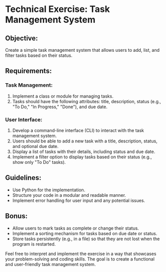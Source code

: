 # Technical Exercise: Task Management System

## Objective:
Create a simple task management system that allows users to add, list, and filter tasks based on their status.

## Requirements:

### Task Management:
1. Implement a class or module for managing tasks.
2. Tasks should have the following attributes: title, description, status (e.g., "To Do," "In Progress," "Done"), and due date.

### User Interface:
1. Develop a command-line interface (CLI) to interact with the task management system.
2. Users should be able to add a new task with a title, description, status, and optional due date.
3. Display a list of tasks with their details, including status and due date.
4. Implement a filter option to display tasks based on their status (e.g., show only "To Do" tasks).

## Guidelines:
- Use Python for the implementation.
- Structure your code in a modular and readable manner.
- Implement error handling for user input and any potential issues.

## Bonus:
- Allow users to mark tasks as complete or change their status.
- Implement a sorting mechanism for tasks based on due date or status.
- Store tasks persistently (e.g., in a file) so that they are not lost when the program is restarted.

Feel free to interpret and implement the exercise in a way that showcases your problem-solving and coding skills. The goal is to create a functional and user-friendly task management system.
